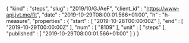 {
  "kind" : "steps",
  "slug" : "2019/10/GJAeF",
  "client_id" : "https://www-api.jvt.me/fit",
  "date" : "2019-10-29T08:00:01.566+01:00",
  "h" : "h-measure",
  "properties" : {
    "start" : [ "2019-10-28T00:00:00Z" ],
    "end" : [ "2019-10-29T00:00:00Z" ],
    "num" : [ "8109" ],
    "unit" : [ "steps" ],
    "published" : [ "2019-10-29T08:00:01.566+01:00" ]
  }
}
